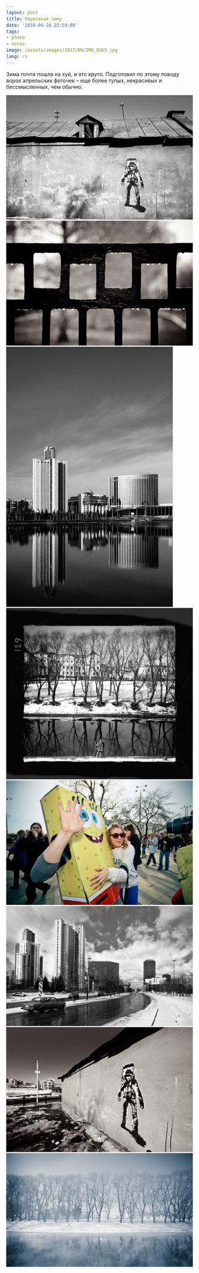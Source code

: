 ```yaml
---
layout: post
title: Пересекая зиму
date: '2010-04-16 22:54:00'
tags:
- photo
- notes
image: /assets/images/2017/09/IMG_0265.jpg
lang: ru
---
```


Зима почти пошла на хуй, и это круто. Подготовил по этому поводу ворох апрельских фоточек – еще более тупых, некрасивых и бессмысленных, чем обычно.

![The man who fights the time, Дмитрий Афонин, 2010](/assets/images/2017/09/IMG_0265.jpg)
![Catcher in the rain, Дмитрий Афонин, 2010](/assets/images/2017/09/IMG_2459.jpg)
![Downtown, Дмитрий Афонин, 2010](/assets/images/2017/09/IMG_2595.jpg)
![Trying to catch the roots, Дмитрий Афонин, 2010](/assets/images/2017/09/IMG_02571.jpg)
![Bubblesday, Дмитрий Афонин, 2010](/assets/images/2017/09/IMG_1238.jpg)
![Downtown, Дмитрий Афонин, 2010](/assets/images/2017/09/IMG_9863.jpg)
![](/assets/images/2017/09/IMG_0264.jpg)
![](/assets/images/2017/09/IMG_7783.jpg)
